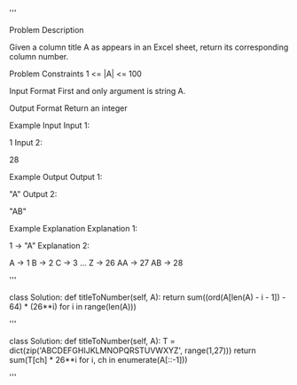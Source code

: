 '''

Problem Description

Given a column title A as appears in an Excel sheet, return its corresponding column number.



Problem Constraints
1 <= |A| <= 100



Input Format
First and only argument is string A.



Output Format
Return an integer



Example Input
Input 1:

 1
Input 2:

 28


Example Output
Output 1:

 "A"
Output 2:

 "AB"


Example Explanation
Explanation 1:

 1 -> "A"
Explanation 2:

A  -> 1
B -> 2
C -> 3
...
Z -> 26
AA -> 27
AB -> 28

'''


class Solution:
    def titleToNumber(self, A):
        return sum((ord(A[len(A) - i - 1]) - 64) * (26**i)
                   for i in range(len(A)))


'''

class Solution:
	def titleToNumber(self, A):
	    T = dict(zip('ABCDEFGHIJKLMNOPQRSTUVWXYZ', range(1,27)))
	    return sum(T[ch] * 26**i for i, ch in enumerate(A[::-1]))

'''
